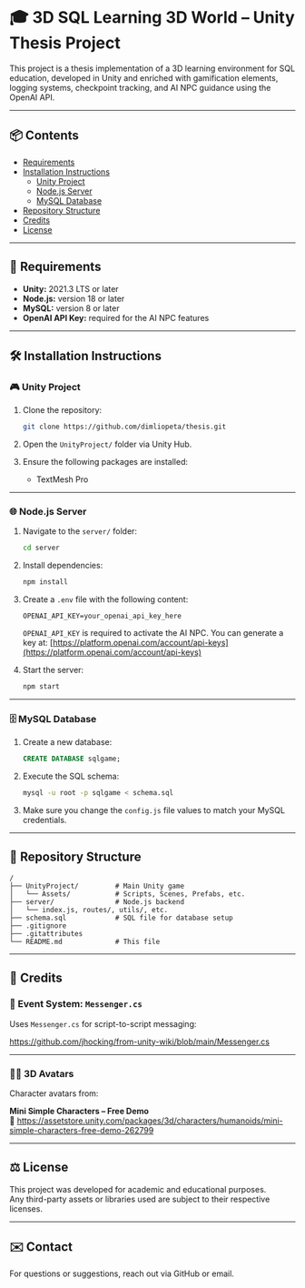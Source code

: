 # 🎓 3D SQL Learning 3D World – Unity Thesis Project

This project is a thesis implementation of a 3D learning environment for SQL education, developed in Unity and enriched with gamification elements, logging systems, checkpoint tracking, and AI NPC guidance using the OpenAI API.

---

## 📦 Contents

- [Requirements](#-requirements)
- [Installation Instructions](#-installation-instructions)
  - [Unity Project](#unity-project)
  - [Node.js Server](#nodejs-server)
  - [MySQL Database](#mysql-database)
- [Repository Structure](#-repository-structure)
- [Credits](#-credits)
- [License](#-license)

---

## 🔧 Requirements

- **Unity:** 2021.3 LTS or later
- **Node.js:** version 18 or later
- **MySQL:** version 8 or later
- **OpenAI API Key:** required for the AI NPC features

---

## 🛠 Installation Instructions

### 🎮 Unity Project

1. Clone the repository:
   ```bash
   git clone https://github.com/dimliopeta/thesis.git
   ```

2. Open the `UnityProject/` folder via Unity Hub.

3. Ensure the following packages are installed:
   - TextMesh Pro

---

### 🌐 Node.js Server

1. Navigate to the `server/` folder:
   ```bash
   cd server
   ```

2. Install dependencies:
   ```bash
   npm install
   ```

3. Create a `.env` file with the following content:
   ```env
   OPENAI_API_KEY=your_openai_api_key_here
   ```

   `OPENAI_API_KEY` is required to activate the AI NPC.
   You can generate a key at: [https://platform.openai.com/account/api-keys](https://platform.openai.com/account/api-keys)

4. Start the server:
   ```bash
   npm start
   ```

---

### 🗄️ MySQL Database

1. Create a new database:
   ```sql
   CREATE DATABASE sqlgame;
   ```

2. Execute the SQL schema:
   ```bash
   mysql -u root -p sqlgame < schema.sql
   ```

3. Make sure you change the `config.js` file values to match your MySQL credentials.

---

## 📁 Repository Structure

```
/
├── UnityProject/         # Main Unity game
│   └── Assets/           # Scripts, Scenes, Prefabs, etc.
├── server/               # Node.js backend
│   └── index.js, routes/, utils/, etc.
├── schema.sql            # SQL file for database setup
├── .gitignore
├── .gitattributes
└── README.md             # This file
```

---

## 👥 Credits

### 📢 Event System: `Messenger.cs`

Uses `Messenger.cs` for script-to-script messaging:

https://github.com/jhocking/from-unity-wiki/blob/main/Messenger.cs

---

### 🧍‍♂️ 3D Avatars

Character avatars from:

**Mini Simple Characters – Free Demo**  
🔗 https://assetstore.unity.com/packages/3d/characters/humanoids/mini-simple-characters-free-demo-262799

---

## ⚖️ License

This project was developed for academic and educational purposes.  
Any third-party assets or libraries used are subject to their respective licenses.

---

## ✉️ Contact

For questions or suggestions, reach out via GitHub or email.
